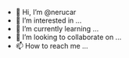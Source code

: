 - 👋 Hi, I’m @nerucar
- 👀 I’m interested in ...
- 🌱 I’m currently learning ...
- 💞️ I’m looking to collaborate on ...
- 📫 How to reach me ...

<!---
nerucar/nerucar is a ✨ special ✨ repository because its `README.md` (this file) appears on your GitHub profile.
You can click the Preview link to take a look at your changes.
--->
